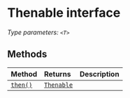 # Thenable <T> interface



_Type parameters: `<T>`_











## Methods

| Method	   |  Returns	| Description|
|:-------------|:-------|:-----------|
|[`then()`](then-thenable.md)      | [`Thenable`](../../web-apis/interface/thenable.md)<U> |  |




